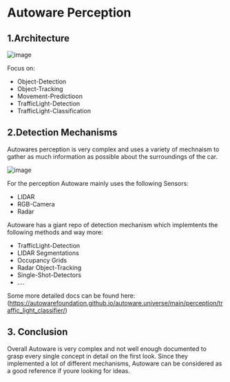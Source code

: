 # Autoware Perception

## 1.Architecture

![image](https://github.com/una-auxme/paf23/assets/102369315/6b3fb964-e650-442a-a674-8e0471d931a9)

Focus on:

- Object-Detection
- Object-Tracking
- Movement-Predictioon
- TrafficLight-Detection
- TrafficLight-Classification

## 2.Detection Mechanisms

Autowares perception is very complex and uses a variety of mechnaism to gather as much information as possible about the surroundings of the car.

![image](https://github.com/una-auxme/paf23/assets/102369315/23f9699e-85c7-44c6-b9fa-a603dc73afcf)

For the perception Autoware mainly uses the following Sensors:

- LIDAR
- RGB-Camera
- Radar

Autoware has a giant repo of detection mechanism which implemtents the following methods and way more:

- TrafficLight-Detection
- LIDAR Segmentations
- Occupancy Grids
- Radar Object-Tracking
- Single-Shot-Detectors
- ....

Some more detailed docs can be found here: (https://autowarefoundation.github.io/autoware.universe/main/perception/traffic_light_classifier/)

## 3. Conclusion

Overall Autoware is very complex and not well enough documented to grasp every single concept in detail on the first look. Since they implemented a lot of different mechanisms,
Autoware can be considered as a good reference if youre looking for ideas. 
